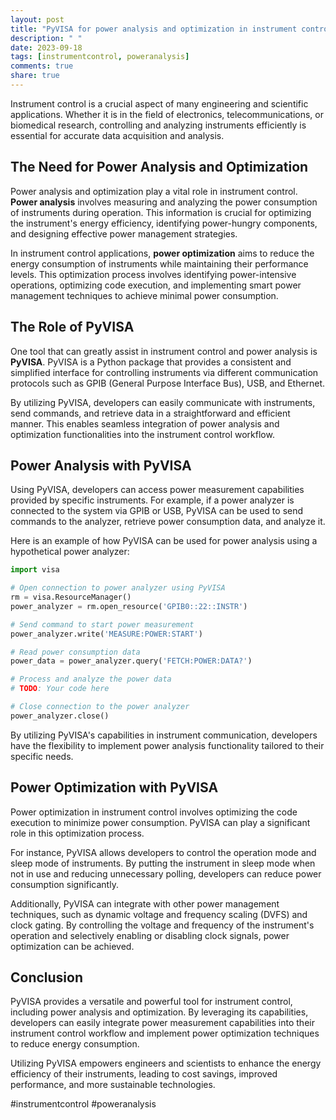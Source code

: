 ```yaml
---
layout: post
title: "PyVISA for power analysis and optimization in instrument control"
description: " "
date: 2023-09-18
tags: [instrumentcontrol, poweranalysis]
comments: true
share: true
---
```


Instrument control is a crucial aspect of many engineering and scientific applications. Whether it is in the field of electronics, telecommunications, or biomedical research, controlling and analyzing instruments efficiently is essential for accurate data acquisition and analysis. 

## The Need for Power Analysis and Optimization

Power analysis and optimization play a vital role in instrument control. **Power analysis** involves measuring and analyzing the power consumption of instruments during operation. This information is crucial for optimizing the instrument's energy efficiency, identifying power-hungry components, and designing effective power management strategies.

In instrument control applications, **power optimization** aims to reduce the energy consumption of instruments while maintaining their performance levels. This optimization process involves identifying power-intensive operations, optimizing code execution, and implementing smart power management techniques to achieve minimal power consumption.

## The Role of PyVISA

One tool that can greatly assist in instrument control and power analysis is **PyVISA**. PyVISA is a Python package that provides a consistent and simplified interface for controlling instruments via different communication protocols such as GPIB (General Purpose Interface Bus), USB, and Ethernet.

By utilizing PyVISA, developers can easily communicate with instruments, send commands, and retrieve data in a straightforward and efficient manner. This enables seamless integration of power analysis and optimization functionalities into the instrument control workflow.

## Power Analysis with PyVISA

Using PyVISA, developers can access power measurement capabilities provided by specific instruments. For example, if a power analyzer is connected to the system via GPIB or USB, PyVISA can be used to send commands to the analyzer, retrieve power consumption data, and analyze it.

Here is an example of how PyVISA can be used for power analysis using a hypothetical power analyzer:

```python
import visa

# Open connection to power analyzer using PyVISA
rm = visa.ResourceManager()
power_analyzer = rm.open_resource('GPIB0::22::INSTR')

# Send command to start power measurement
power_analyzer.write('MEASURE:POWER:START')

# Read power consumption data
power_data = power_analyzer.query('FETCH:POWER:DATA?')

# Process and analyze the power data
# TODO: Your code here

# Close connection to the power analyzer
power_analyzer.close()
```

By utilizing PyVISA's capabilities in instrument communication, developers have the flexibility to implement power analysis functionality tailored to their specific needs.

## Power Optimization with PyVISA

Power optimization in instrument control involves optimizing the code execution to minimize power consumption. PyVISA can play a significant role in this optimization process.

For instance, PyVISA allows developers to control the operation mode and sleep mode of instruments. By putting the instrument in sleep mode when not in use and reducing unnecessary polling, developers can reduce power consumption significantly.

Additionally, PyVISA can integrate with other power management techniques, such as dynamic voltage and frequency scaling (DVFS) and clock gating. By controlling the voltage and frequency of the instrument's operation and selectively enabling or disabling clock signals, power optimization can be achieved.

## Conclusion

PyVISA provides a versatile and powerful tool for instrument control, including power analysis and optimization. By leveraging its capabilities, developers can easily integrate power measurement capabilities into their instrument control workflow and implement power optimization techniques to reduce energy consumption.

Utilizing PyVISA empowers engineers and scientists to enhance the energy efficiency of their instruments, leading to cost savings, improved performance, and more sustainable technologies.

#instrumentcontrol #poweranalysis